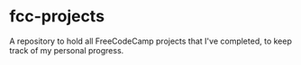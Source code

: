 # fcc-projects
A repository to hold all FreeCodeCamp projects that I've completed, to keep track of my personal progress.
